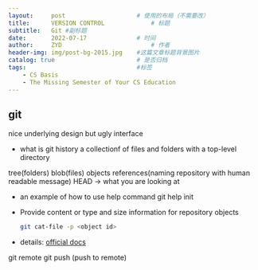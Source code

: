 ```yaml
---
layout:     post   				    # 使用的布局（不需要改）
title:      VERSION CONTROL 			# 标题 
subtitle:   Git #副标题
date:       2022-07-17 				# 时间
author:     ZYD 						# 作者
header-img: img/post-bg-2015.jpg 	#这篇文章标题背景图片
catalog: true 						# 是否归档
tags:								#标签
    - CS Basis
    - The Missing Semester of Your CS Education
---
```


## git
nice underlying design but ugly interface
- what is git history
  a collectionf of files and folders with a top-level directory
  
tree(folders) blob(files)
objects
references(naming repository with human readable message)
HEAD -> what you are looking at

-  an example of how to use help command
   git help init
   
- Provide content or type and size information for repository objects
  ```sh
  git cat-file -p <object id>
  ```
- details: [official docs](https://git-scm.com/docs/git-cat-file)

git remote 
git push (push to remote)
